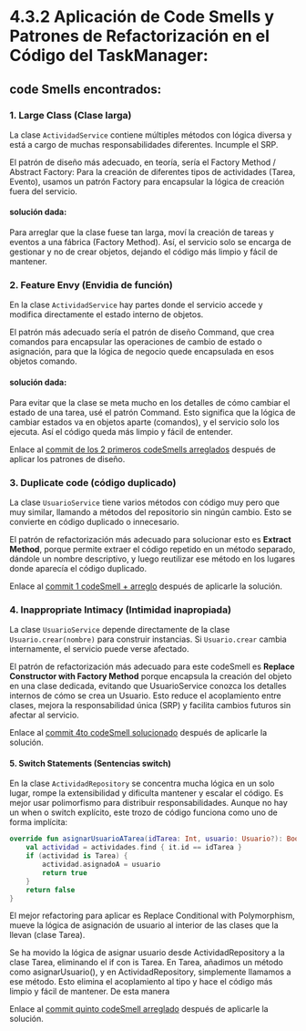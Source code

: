 # 4.3.2 Aplicación de Code Smells y Patrones de Refactorización en el Código del TaskManager:

## code Smells encontrados:

### 1. Large Class (Clase larga)

La clase `ActividadService` contiene múltiples métodos con lógica diversa y está a cargo de muchas responsabilidades
diferentes. Incumple el SRP.

El patrón de diseño más adecuado, en teoría, sería el Factory Method / Abstract Factory: Para la creación de diferentes 
tipos de actividades (Tarea, Evento), usamos un patrón Factory para encapsular la lógica de creación fuera del servicio.

#### solución dada:

Para arreglar que la clase fuese tan larga, moví la creación de tareas y eventos a una fábrica (Factory Method). Así, el 
servicio solo se encarga de gestionar y no de crear objetos, dejando el código más limpio y fácil de mantener.

### 2.  Feature Envy (Envidia de función)

En la clase `ActividadService` hay partes donde el servicio accede y modifica directamente el estado interno de objetos.

El patrón más adecuado sería el patrón de diseño Command, que crea comandos para encapsular las operaciones de
cambio de estado o asignación, para que la lógica de negocio quede encapsulada en esos objetos comando.


#### solución dada:

Para evitar que la clase se meta mucho en los detalles de cómo cambiar el estado de una tarea, usé el patrón Command. 
Esto significa que la lógica de cambiar estados va en objetos aparte (comandos), y el servicio solo los ejecuta.
Así el código queda más limpio y fácil de entender.

Enlace al [commit de los 2 primeros codeSmells arreglados](https://github.com/RebelionAlberti/2425-varios-edes-prog-proyectotaskmanager-rebelion_alberti/commit/ea9d5666badc08c3c7819a6c84a374713ec9c7a8)
después de aplicar los patrones de diseño.

### 3. Duplicate code (código duplicado)

La clase `UsuarioService` tiene varios métodos con código muy pero que muy similar, llamando a métodos del repositorio 
sin ningún cambio. Esto se convierte en código duplicado o innecesario.

El patrón de refactorización más adecuado para solucionar esto es **Extract Method**, porque permite extraer el código repetido 
en un método separado, dándole un nombre descriptivo, y luego reutilizar ese método en los lugares donde aparecía el 
código duplicado.

Enlace al [commit 1 codeSmell + arreglo](https://github.com/RebelionAlberti/2425-varios-edes-prog-proyectotaskmanager-rebelion_alberti/commit/1326f42ea10cd1f5e5d2fc01fd16cb7d31c9c7b9) 
después de aplicarle la solución.

### 4. Inappropriate Intimacy (Intimidad inapropiada)

La clase `UsuarioService` depende directamente de la clase `Usuario.crear(nombre)` para construir instancias. Si 
`Usuario.crear` cambia internamente, el servicio puede verse afectado.

El patrón de refactorización más adecuado para este codeSmell es **Replace Constructor with Factory Method** porque
encapsula la creación del objeto en una clase dedicada, evitando que UsuarioService conozca los detalles internos de 
cómo se crea un Usuario. Esto reduce el acoplamiento entre clases, mejora la responsabilidad única (SRP) y facilita 
cambios futuros sin afectar al servicio.

Enlace al [commit 4to codeSmell solucionado](https://github.com/RebelionAlberti/2425-varios-edes-prog-proyectotaskmanager-rebelion_alberti/commit/baee28185226c0020b250d35f9459e928f34b319) 
después de aplicarle la solución.

#### 5. Switch Statements (Sentencias switch)

En la clase `ActividadRepository` se concentra mucha lógica en un solo lugar, rompe la extensibilidad y dificulta mantener
y escalar el código. Es mejor usar polimorfismo para distribuir responsabilidades. Aunque no hay un when o switch explícito,
este trozo de código funciona como uno de forma implícita: 

```kotlin
override fun asignarUsuarioATarea(idTarea: Int, usuario: Usuario?): Boolean { 
    val actividad = actividades.find { it.id == idTarea }
    if (actividad is Tarea) { 
        actividad.asignadoA = usuario
        return true
    }
    return false
}
```

El mejor refactoring para aplicar es Replace Conditional with Polymorphism, mueve la lógica de asignación de usuario 
al interior de las clases que la llevan (clase Tarea). 

Se ha movido la lógica de asignar usuario desde ActividadRepository a la clase Tarea, eliminando el if con is Tarea. En Tarea,
añadimos un método como asignarUsuario(), y en ActividadRepository, simplemente llamamos a ese método. Esto elimina el 
acoplamiento al tipo y hace el código más limpio y fácil de mantener. De esta manera

Enlace al [commit quinto codeSmell arreglado](https://github.com/RebelionAlberti/2425-varios-edes-prog-proyectotaskmanager-rebelion_alberti/commit/77046d3df482b599c3e4e16a280928a758375bc6) 
después de aplicarle la solución.